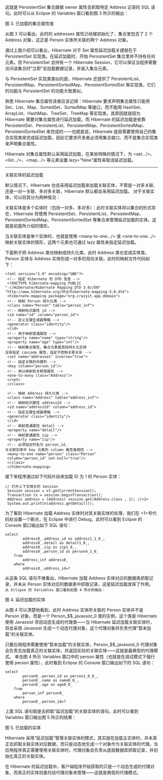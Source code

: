 这就是 PersistentSet 集合跟据 owner 属性去抓取特定 Address 记录的 SQL 语句。此时可以从 Eclipse 的 Variables 窗口看到图 3 所示的输出：

图 3. 已加载的集合属性值

从图 3 可以看出，此时的 addresses 属性已经被初始化了，集合里包含了 2 个 Address 对象，这正是 Person 实体所关联的两个 Address 对象。

通过上面介绍可以看出，Hibernate 对于 Set 属性延迟加载关键就在于 PersistentSet 实现类。在延迟加载时，开始 PersistentSet 集合里并不持有任何元素。但 PersistentSet 会持有一个 Hibernate Session，它可以保证当程序需要访问该集合时“立即”去加载数据记录，并装入集合元素。

与 PersistentSet 实现类类似的是，Hibernate 还提供了 PersistentList、PersistentMap、PersistentSortedMap、PersistentSortedSet 等实现类，它们的功能与 PersistentSet 的功能大致类似。

熟悉 Hibernate 集合属性读者应该记得：Hibernate 要求声明集合属性只能用 Set、List、Map、SortedSet、SortedMap 等接口，而不能用 HashSet、ArrayList、HashMap、TreeSet、TreeMap 等实现类，其原因就是因为 Hibernate 需要对集合属性进行延迟加载，而 Hibernate 的延迟加载是依靠 PersistentSet、PersistentList、PersistentMap、PersistentSortedMap、PersistentSortedSet 来完成的——也就是说，Hibernate 底层需要使用自己的集合实现类来完成延迟加载，因此它要求开发者必须用集合接口、而不是集合实现类来声明集合属性。

Hibernate 对集合属性默认采用延迟加载，在某些特殊的情况下，为 <set.../>、<list.../>、<map.../> 等元素设置 lazy="false"属性来取消延迟加载。

------

关联实体的延迟加载

默认情况下，Hibernate 也会采用延迟加载来加载关联实体，不管是一对多关联、还是一对一关联、多对多关联，Hibernate 默认都会采用延迟加载。
对于关联实体，可以将其分为两种情况：

关联实体是多个实体时（包括一对多、多对多）：此时关联实体将以集合的形式存在，Hibernate 将使用 PersistentSet、PersistentList、PersistentMap、PersistentSortedMap、PersistentSortedSet 等集合来管理延迟加载的实体。这就是前面所介绍的情形。

当关联实体是单个实体时，也就是使用 <many-to-one.../> 或 <one-to-one.../> 映射关联实体的情形，这两个元素也可通过 lazy 属性来指定延迟加载。

下面例子把 Address 类也映射成持久化类，此时 Address 类也变成实体类，Person 实体与 Address 实体形成一对多的双向关联。此时的映射文件代码如下：

```
<?xml version="1.0" encoding="GBK"?> 
 <!-- 指定 Hibernate 的 DTD 信息 --> 
 <!DOCTYPE hibernate-mapping PUBLIC 
"-//Hibernate/Hibernate Mapping DTD 3.0//EN"
"http://www.hibernate.org/dtd/hibernate-mapping-3.0.dtd"> 
 <hibernate-mapping package="org.crazyit.app.domain"> 
 <!-- 映射 Person 持久化类 --> 
 <class name="Person" table="person_inf"> 
 <!-- 映射标识属性 id --> 
 <id name="id" column="person_id"> 
 <!-- 定义主键生成器策略 --> 
 <generator class="identity"/> 
 </id> 
 <!-- 用于映射普通属性 --> 
 <property name="name" type="string"/> 
 <property name="age" type="int"/> 
 <!-- 映射集合属性，集合元素是其他持久化实体
没有指定 cascade 属性，指定不控制关联关系 --> 
 <set name="addresses" inverse="true"> 
 <!-- 指定关联的外键列 --> 
 <key column="person_id"/> 
 <!-- 用以映射到关联类属性 --> 
 <one-to-many class="Address"/> 
 </set> 
 </class> 

 <!-- 映射 Address 持久化类 --> 
 <class name="Address" table="address_inf"> 
 <!-- 映射标识属性 addressId --> 
 <id name="addressId" column="address_id"> 
 <!-- 指定主键生成器策略 --> 
 <generator class="identity"/> 
 </id> 
 <!-- 映射普通属性 detail --> 
 <property name="detail"/> 
 <!-- 映射普通属性 zip --> 
 <property name="zip"/> 
 <!-- 必须指定列名为 person_id, 
与关联实体中 key 元素的 column 属性值相同 --> 
 <many-to-one name="person" class="Person"
 column="person_id" not-null="true"/> 
 </class> 
 </hibernate-mapping>
```

接下来程序通过如下代码片段来加载 ID 为 1 的 Person 实体：

```
// 打开上下文相关的 Session 
 Session session = sf.getCurrentSession(); 
 Transaction tx = session.beginTransaction(); 
 Address address = (Address) session.get(Address.class , 1); //<1> 
 System.out.println(address.getDetail());
```

为了看到 Hibernate 加载 Address 实体时对其关联实体的处理，我们在 <1>号代码处设置一个断点，在 Eclipse 中进行 Debug，此时可以看到 Eclipse 的 Console 窗口输出如下 SQL 语句：

```
select 
        address0_.address_id as address1_1_0_, 
        address0_.detail as detail1_0_, 
        address0_.zip as zip1_0_, 
        address0_.person_id as person4_1_0_ 
    from 
        address_inf address0_ 
    where 
        address0_.address_id=?
```

从这条 SQL 语句不难看出，Hibernate 加载 Address 实体对应的数据表抓取记录，并未从 Person 实体对应的数据表中抓取记录，这是延迟加载发挥了作用。
`从 Eclipse 的 Variables 窗口看到如图 4 所示的输出：`

图 4. 延迟加载的实体

从图 4 可以清楚地看到，此时 Address 实体所关联的 Person 实体并不是 Person 对象，而是一个 Person_$$_javassist_0 类的实例，这个类是 Hibernate 使用 Javassist 项目动态生成的代理类——当 Hibernate 延迟加载关联实体时，将会采用 Javassist 生成一个动态代理对象，这个代理对象将负责代理“暂未加载”的关联实体。

只要应用程序需要使用“暂未加载”的关联实体，Person_$$_javassist_0 代理对象会负责去加载真正的关联实体，并返回实际的关联实体——这就是最典型的代理模式。
单击图 4 所示 Variables 窗口中的 person 属性（也就是在调试模式下强行使用 person 属性），此时看到 Eclipse 的 Console 窗口输出如下的 SQL 语句：

```
select 
        person0_.person_id as person1_0_0_, 
        person0_.name as name0_0_, 
        person0_.age as age0_0_ 
    from 
        person_inf person0_ 
    where 
        person0_.person_id=?
```

上面 SQL 语句就是去抓取“延迟加载”的关联实体的语句。此时可以看到 Variables 窗口输出图 5 所示的结果：

图 5. 已加载的实体

Hibernate 采用“延迟加载”管理关联实体的模式，其实就在加载主实体时，并未真正去抓取关联实体对应数据，而只是动态地生成一个对象作为关联实体的代理。当应用程序真正需要使用关联实体时，代理对象会负责从底层数据库抓取记录，并初始化真正的关联实体。

在 Hibernate 的延迟加载中，客户端程序开始获取的只是一个动态生成的代理对象，而真正的实体则委托给代理对象来管理——这就是典型的代理模式。